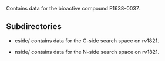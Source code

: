 Contains data for the bioactive compound F1638-0037.

## Subdirectories

- cside/ contains data for the C-side search space on rv1821.

- nside/ contains data for the N-side search space on rv1821.


